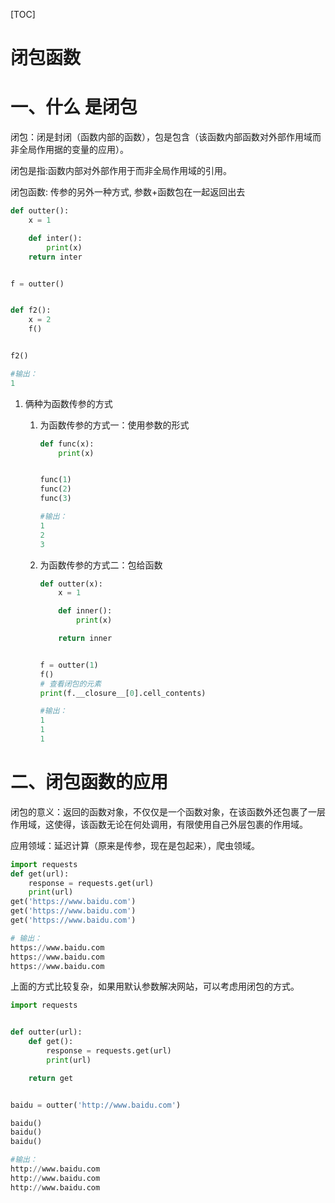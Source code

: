 [TOC]

# 闭包函数

# 一、什么 是闭包

闭包：闭是封闭（函数内部的函数），包是包含（该函数内部函数对外部作用域而非全局作用据的变量的应用）。

闭包是指:函数内部对外部作用于而非全局作用域的引用。

闭包函数: 传参的另外一种方式, 参数+函数包在一起返回出去

```python
def outter():
    x = 1

    def inter():
        print(x)
    return inter


f = outter()


def f2():
    x = 2
    f()


f2()

#输出：
1
```

1. 俩种为函数传参的方式

   1. 为函数传参的方式一：使用参数的形式

      

      ```python
      def func(x):
          print(x)
      
      
      func(1)
      func(2)
      func(3)
      
      #输出：
      1
      2
      3
      ```

   2. 为函数传参的方式二：包给函数

      ```python
      def outter(x):
          x = 1
      
          def inner():
              print(x)
      
          return inner
      
      
      f = outter(1)
      f()
      # 查看闭包的元素
      print(f.__closure__[0].cell_contents)
      
      #输出：
      1
      1
      1
      ```



# 二、闭包函数的应用

闭包的意义：返回的函数对象，不仅仅是一个函数对象，在该函数外还包裹了一层作用域，这使得，该函数无论在何处调用，有限使用自己外层包裹的作用域。

应用领域：延迟计算（原来是传参，现在是包起来），爬虫领域。

```python
import requests
def get(url):
    response = requests.get(url)
    print(url)
get('https://www.baidu.com')
get('https://www.baidu.com')
get('https://www.baidu.com')

# 输出：
https://www.baidu.com
https://www.baidu.com
https://www.baidu.com
```

上面的方式比较复杂，如果用默认参数解决网站，可以考虑用闭包的方式。

```python
import requests


def outter(url):
    def get():
        response = requests.get(url)
        print(url)

    return get


baidu = outter('http://www.baidu.com')

baidu()
baidu()
baidu()

#输出：
http://www.baidu.com
http://www.baidu.com
http://www.baidu.com
```

